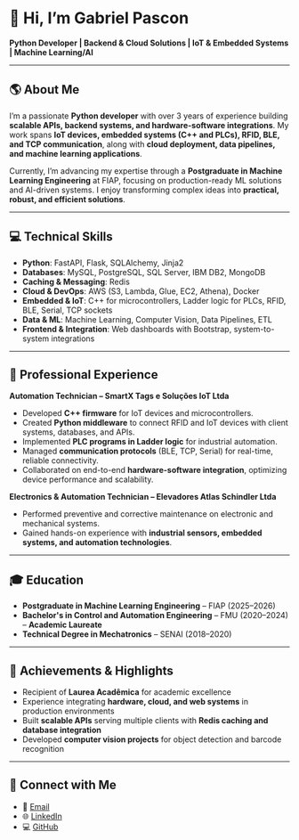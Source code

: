 # 👋 Hi, I’m Gabriel Pascon

**Python Developer | Backend & Cloud Solutions | IoT & Embedded Systems | Machine Learning/AI**

---

## 🌎 About Me

I’m a passionate **Python developer** with over 3 years of experience building **scalable APIs, backend systems, and hardware-software integrations**. My work spans **IoT devices, embedded systems (C++ and PLCs), RFID, BLE, and TCP communication**, along with **cloud deployment, data pipelines, and machine learning applications**.  

Currently, I’m advancing my expertise through a **Postgraduate in Machine Learning Engineering** at FIAP, focusing on production-ready ML solutions and AI-driven systems. I enjoy transforming complex ideas into **practical, robust, and efficient solutions**.

---

## 💻 Technical Skills

- **Python**: FastAPI, Flask, SQLAlchemy, Jinja2  
- **Databases**: MySQL, PostgreSQL, SQL Server, IBM DB2, MongoDB  
- **Caching & Messaging**: Redis  
- **Cloud & DevOps**: AWS (S3, Lambda, Glue, EC2, Athena), Docker  
- **Embedded & IoT**: C++ for microcontrollers, Ladder logic for PLCs, RFID, BLE, Serial, TCP sockets  
- **Data & ML**: Machine Learning, Computer Vision, Data Pipelines, ETL  
- **Frontend & Integration**: Web dashboards with Bootstrap, system-to-system integrations  

---

## 🚀 Professional Experience

**Automation Technician – SmartX Tags e Soluções IoT Ltda**  
- Developed **C++ firmware** for IoT devices and microcontrollers.  
- Created **Python middleware** to connect RFID and IoT devices with client systems, databases, and APIs.  
- Implemented **PLC programs in Ladder logic** for industrial automation.  
- Managed **communication protocols** (BLE, TCP, Serial) for real-time, reliable connectivity.  
- Collaborated on end-to-end **hardware-software integration**, optimizing device performance and scalability.  

**Electronics & Automation Technician – Elevadores Atlas Schindler Ltda**  
- Performed preventive and corrective maintenance on electronic and mechanical systems.  
- Gained hands-on experience with **industrial sensors, embedded systems, and automation technologies**.  

---

## 🎓 Education

- **Postgraduate in Machine Learning Engineering** – FIAP (2025–2026)  
- **Bachelor's in Control and Automation Engineering** – FMU (2020–2024) – **Academic Laureate**  
- **Technical Degree in Mechatronics** – SENAI (2018–2020)  

---

## 🌟 Achievements & Highlights

- Recipient of **Laurea Acadêmica** for academic excellence  
- Experience integrating **hardware, cloud, and web systems** in production environments  
- Built **scalable APIs** serving multiple clients with **Redis caching and database integration**  
- Developed **computer vision projects** for object detection and barcode recognition  

---

## 🔗 Connect with Me

- 📧 [Email](mailto:gh.pascon@gmail.com)  
- 🌐 [LinkedIn](https://www.linkedin.com/in/gabriel-pascon-218ba51b6/)  
- 💻 [GitHub](https://github.com/ghpascon)  


